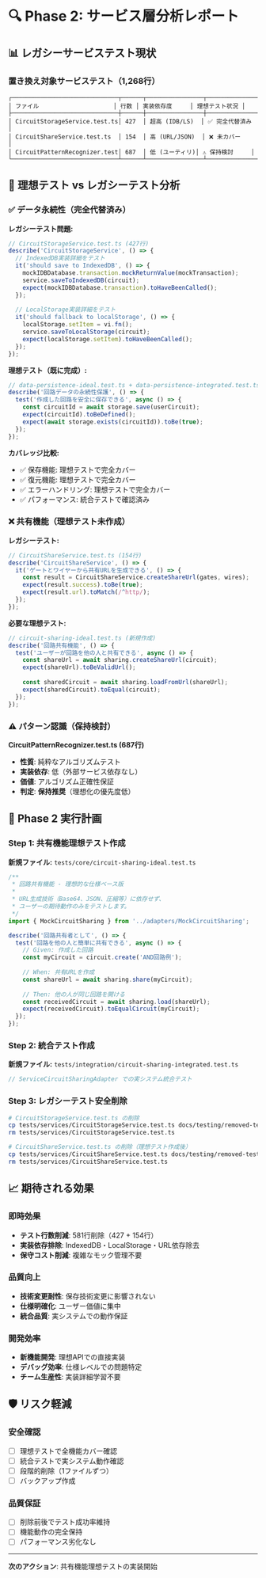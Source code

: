 # 🔍 Phase 2: サービス層分析レポート

## 📊 レガシーサービステスト現状

### **置き換え対象サービステスト（1,268行）**

```
┌──────────────────────────────┬──────┬────────────────┬────────────────┐
│ ファイル                     │ 行数 │ 実装依存度     │ 理想テスト状況 │
├──────────────────────────────┼──────┼────────────────┼────────────────┤
│ CircuitStorageService.test.ts│ 427  │ 超高 (IDB/LS)  │ ✅ 完全代替済み │
│ CircuitShareService.test.ts  │ 154  │ 高 (URL/JSON)  │ ❌ 未カバー     │
│ CircuitPatternRecognizer.test│ 687  │ 低 (ユーティリ)│ ⚠️ 保持検討     │
└──────────────────────────────┴──────┴────────────────┴────────────────┘
```

## 🎯 理想テスト vs レガシーテスト分析

### **✅ データ永続性（完全代替済み）**

**レガシーテスト問題:**
```typescript
// CircuitStorageService.test.ts (427行)
describe('CircuitStorageService', () => {
  // IndexedDB実装詳細をテスト
  it('should save to IndexedDB', () => {
    mockIDBDatabase.transaction.mockReturnValue(mockTransaction);
    service.saveToIndexedDB(circuit);
    expect(mockIDBDatabase.transaction).toHaveBeenCalled();
  });
  
  // LocalStorage実装詳細をテスト
  it('should fallback to localStorage', () => {
    localStorage.setItem = vi.fn();
    service.saveToLocalStorage(circuit);
    expect(localStorage.setItem).toHaveBeenCalled();
  });
});
```

**理想テスト（既に完成）:**
```typescript
// data-persistence-ideal.test.ts + data-persistence-integrated.test.ts
describe('回路データの永続性保護', () => {
  test('作成した回路を安全に保存できる', async () => {
    const circuitId = await storage.save(userCircuit);
    expect(circuitId).toBeDefined();
    expect(await storage.exists(circuitId)).toBe(true);
  });
});
```

**カバレッジ比較:**
- ✅ 保存機能: 理想テストで完全カバー
- ✅ 復元機能: 理想テストで完全カバー  
- ✅ エラーハンドリング: 理想テストで完全カバー
- ✅ パフォーマンス: 統合テストで確認済み

### **❌ 共有機能（理想テスト未作成）**

**レガシーテスト:**
```typescript
// CircuitShareService.test.ts (154行)
describe('CircuitShareService', () => {
  it('ゲートとワイヤーから共有URLを生成できる', () => {
    const result = CircuitShareService.createShareUrl(gates, wires);
    expect(result.success).toBe(true);
    expect(result.url).toMatch(/^http/);
  });
});
```

**必要な理想テスト:**
```typescript
// circuit-sharing-ideal.test.ts (新規作成)
describe('回路共有機能', () => {
  test('ユーザーが回路を他の人と共有できる', async () => {
    const shareUrl = await sharing.createShareUrl(circuit);
    expect(shareUrl).toBeValidUrl();
    
    const sharedCircuit = await sharing.loadFromUrl(shareUrl);
    expect(sharedCircuit).toEqual(circuit);
  });
});
```

### **⚠️ パターン認識（保持検討）**

**CircuitPatternRecognizer.test.ts (687行)**
- **性質**: 純粋なアルゴリズムテスト
- **実装依存**: 低（外部サービス依存なし）
- **価値**: アルゴリズム正確性保証
- **判定**: **保持推奨**（理想化の優先度低）

## 🚀 Phase 2 実行計画

### **Step 1: 共有機能理想テスト作成**

**新規ファイル:** `tests/core/circuit-sharing-ideal.test.ts`
```typescript
/**
 * 回路共有機能 - 理想的な仕様ベース版
 * 
 * URL生成技術（Base64、JSON、圧縮等）に依存せず、
 * ユーザーの期待動作のみをテストします。
 */
import { MockCircuitSharing } from '../adapters/MockCircuitSharing';

describe('回路共有者として', () => {
  test('回路を他の人と簡単に共有できる', async () => {
    // Given: 作成した回路
    const myCircuit = circuit.create('AND回路例');
    
    // When: 共有URLを作成
    const shareUrl = await sharing.share(myCircuit);
    
    // Then: 他の人が同じ回路を開ける
    const receivedCircuit = await sharing.load(shareUrl);
    expect(receivedCircuit).toEqualCircuit(myCircuit);
  });
});
```

### **Step 2: 統合テスト作成**

**新規ファイル:** `tests/integration/circuit-sharing-integrated.test.ts`
```typescript
// ServiceCircuitSharingAdapter での実システム統合テスト
```

### **Step 3: レガシーテスト安全削除**

```bash
# CircuitStorageService.test.ts の削除
cp tests/services/CircuitStorageService.test.ts docs/testing/removed-tests/
rm tests/services/CircuitStorageService.test.ts

# CircuitShareService.test.ts の削除（理想テスト作成後）
cp tests/services/CircuitShareService.test.ts docs/testing/removed-tests/
rm tests/services/CircuitShareService.test.ts
```

## 📈 期待される効果

### **即時効果**
- **テスト行数削減**: 581行削除（427 + 154行）
- **実装依存排除**: IndexedDB・LocalStorage・URL依存除去
- **保守コスト削減**: 複雑なモック管理不要

### **品質向上**
- **技術変更耐性**: 保存技術変更に影響されない
- **仕様明確化**: ユーザー価値に集中
- **統合品質**: 実システムでの動作保証

### **開発効率**
- **新機能開発**: 理想APIでの直接実装
- **デバッグ効率**: 仕様レベルでの問題特定
- **チーム生産性**: 実装詳細学習不要

## 🛡️ リスク軽減

### **安全確認**
- [ ] 理想テストで全機能カバー確認
- [ ] 統合テストで実システム動作確認
- [ ] 段階的削除（1ファイルずつ）
- [ ] バックアップ作成

### **品質保証**
- [ ] 削除前後でテスト成功率維持
- [ ] 機能動作の完全保持
- [ ] パフォーマンス劣化なし

---

**次のアクション**: 共有機能理想テストの実装開始